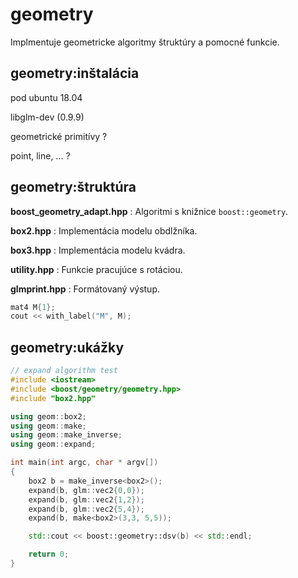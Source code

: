 # geometry
Implmentuje geometricke algoritmy štruktúry a pomocné funkcie. 


## geometry:inštalácia

pod ubuntu 18.04

libglm-dev (0.9.9)




geometrické primitívy ?

point, line, ... ?

## geometry:štruktúra

**boost_geometry_adapt.hpp** : Algoritmi s knižnice `boost::geometry`.

**box2.hpp** : Implementácia modelu obdlžníka.

**box3.hpp** : Implementácia modelu kvádra.

**utility.hpp** : Funkcie pracujúce s rotáciou.

**glmprint.hpp** : Formátovaný výstup.

```c++
mat4 M{1};
cout << with_label("M", M);
```

## geometry:ukážky

```c++
// expand algorithm test
#include <iostream>
#include <boost/geometry/geometry.hpp>
#include "box2.hpp"

using geom::box2;
using geom::make;
using geom::make_inverse;
using geom::expand;

int main(int argc, char * argv[])
{
	box2 b = make_inverse<box2>();
	expand(b, glm::vec2{0,0});
	expand(b, glm::vec2{1,2});
	expand(b, glm::vec2{5,4});
	expand(b, make<box2>(3,3, 5,5));

	std::cout << boost::geometry::dsv(b) << std::endl;

	return 0;
}
```

